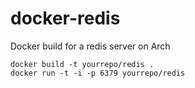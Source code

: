 docker-redis
============

Docker build for a redis server on Arch

    docker build -t yourrepo/redis .
    docker run -t -i -p 6379 yourrepo/redis
